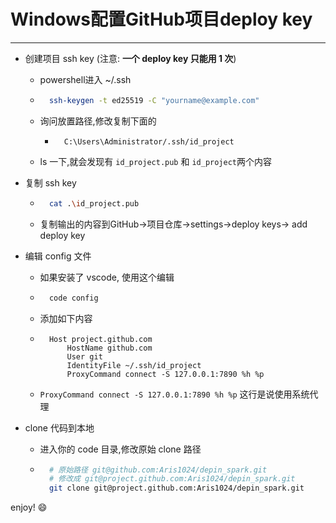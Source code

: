 # Windows配置GitHub项目deploy key

---

- 创建项目 ssh key (注意: **一个 deploy key 只能用 1 次**)

    - powershell进入 ~/.ssh

    - ```bash
        ssh-keygen -t ed25519 -C "yourname@example.com"
        ```

    - 询问放置路径,修改复制下面的

        - ```
            C:\Users\Administrator/.ssh/id_project
            ```

    - ls 一下,就会发现有 `id_project.pub` 和 `id_project`两个内容

- 复制 ssh key

    - ```bash
        cat .\id_project.pub	
        ```

    - 复制输出的内容到GitHub->项目仓库->settings->deploy keys-> add deploy key

- 编辑 config 文件

    - 如果安装了 vscode, 使用这个编辑

    - ```bash
        code config
        ```

    - 添加如下内容

    - ```
        Host project.github.com
            HostName github.com
            User git
            IdentityFile ~/.ssh/id_project
            ProxyCommand connect -S 127.0.0.1:7890 %h %p
        ```

    - `ProxyCommand connect -S 127.0.0.1:7890 %h %p` 这行是说使用系统代理

- clone 代码到本地

    - 进入你的 code 目录,修改原始 clone 路径

    - ```bash
        # 原始路径 git@github.com:Aris1024/depin_spark.git
        # 修改成 git@project.github.com:Aris1024/depin_spark.git
        git clone git@project.github.com:Aris1024/depin_spark.git
        ```



enjoy! 😄

